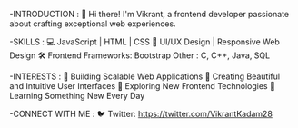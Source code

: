 -INTRODUCTION :
👋 Hi there! I'm Vikrant, a frontend developer passionate about crafting exceptional web experiences.


-SKILLS :
💻 JavaScript | HTML | CSS
🎨 UI/UX Design | Responsive Web Design
🛠️ Frontend Frameworks: Bootstrap
Other : C, C++, Java, SQL


-INTERESTS :
🚀 Building Scalable Web Applications
🎨 Creating Beautiful and Intuitive User Interfaces
🔄 Exploring New Frontend Technologies
🌱 Learning Something New Every Day


-CONNECT WITH ME :
🐦 Twitter: https://twitter.com/VikrantKadam28







